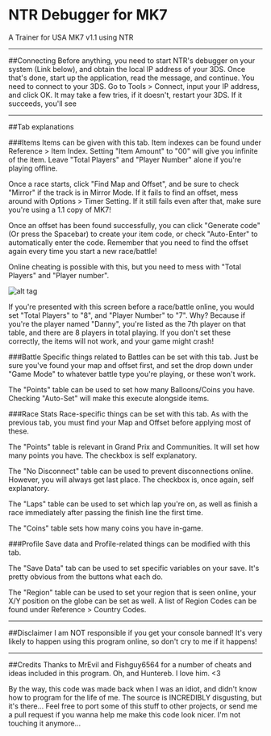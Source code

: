 # NTR Debugger for MK7
A Trainer for USA MK7 v1.1 using NTR

---
##Connecting
Before anything, you need to start NTR's debugger on your system (Link below), and obtain the local IP address of your 3DS.
Once that's done, start up the application, read the message, and continue. You need to connect to your 3DS. Go to Tools > Connect, input your IP address, and click OK. It may take a few tries, if it doesn't, restart your 3DS.
If it succeeds, you'll see 

---
##Tab explanations

###Items
Items can be given with this tab. Item indexes can be found under Reference > Item Index. Setting "Item Amount" to "00" will give you infinite of the item. Leave "Total Players" and "Player Number" alone if you're playing offline.

Once a race starts, click "Find Map and Offset", and be sure to check "Mirror" if the track is in Mirror Mode. If it fails to find an offset, mess around with Options > Timer Setting. If it still fails even after that, make sure you're using a 1.1 copy of MK7!

Once an offset has been found successfully, you can click "Generate code" (Or press the Spacebar) to create your item code, or check "Auto-Enter" to automatically enter the code. Remember that you need to find the offset again every time you start a new race/battle!

Online cheating is possible with this, but you need to mess with "Total Players" and "Player number".

![alt tag](https://i.imgur.com/wZC3SCt.png)

If you're presented with this screen before a race/battle online, you would set "Total Players" to "8", and "Player Number" to "7". Why? Because if you're the player named "Danny", you're listed as the 7th player on that table, and there are 8 players in total playing. If you don't set these correctly, the items will not work, and your game might crash!

###Battle
Specific things related to Battles can be set with this tab. Just be sure you've found your map and offset first, and set the drop down under "Game Mode" to whatever battle type you're playing, or these won't work.

The "Points" table can be used to set how many Balloons/Coins you have. Checking "Auto-Set" will make this execute alongside items.

###Race Stats
Race-specific things can be set with this tab. As with the previous tab, you must find your Map and Offset before applying most of these.

The "Points" table is relevant in Grand Prix and Communities. It will set how many points you have. The checkbox is self explanatory.

The "No Disconnect" table can be used to prevent disconnections online. However, you will always get last place. The checkbox is, once again, self explanatory.

The "Laps" table can be used to set which lap you're on, as well as finish a race immediately after passing the finish line the first time.

The "Coins" table sets how many coins you have in-game.

###Profile
Save data and Profile-related things can be modified with this tab.

The "Save Data" tab can be used to set specific variables on your save. It's pretty obvious from the buttons what each do.

The "Region" table can be used to set your region that is seen online, your X/Y position on the globe can be set as well. A list of Region Codes can be found under Reference > Country Codes.

---
##Disclaimer
I am NOT responsible if you get your console banned! It's very likely to happen using this program online, so don't cry to me if it happens!

---
##Credits
Thanks to MrEvil and Fishguy6564 for a number of cheats and ideas included in this program. Oh, and Huntereb. I love him. <3

By the way, this code was made back when I was an idiot, and didn't know how to program for the life of me. The source is INCREDIBLY disgusting, but it's there... Feel free to port some of this stuff to other projects, or send me a pull request if you wanna help me make this code look nicer. I'm not touching it anymore...

